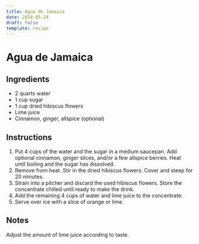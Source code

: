 ```yaml
---
title: Agua de Jamaica
date: 2024-05-24
draft: false
template: recipe
---
```


# Agua de Jamaica

## Ingredients

* 2 quarts water
* 1 cup sugar
* 1 cup dried hibiscus flowers
* Lime juice
* Cinnamon, ginger, allspice (optional)

## Instructions

1. Put 4 cups of the water and the sugar in a medium saucepan. Add optional cinnamon, ginger slices, and/or a few allspice berries. Heat until boiling and the sugar has dissolved.
2. Remove from heat. Stir in the dried hibiscus flowers. Cover and steep for 20 minutes.
3. Strain into a pitcher and discard the used hibiscus flowers. Store the concentrate chilled until ready to make the drink.
4. Add the remaining 4 cups of water and lime juice to the concentrate.
5. Serve over ice with a slice of orange or lime.

## Notes

Adjust the amount of lime juice according to taste.
